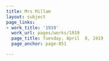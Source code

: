 ```yaml
---
title: Mrs Millam
layout: subject
page_links:
- work_title: '1919'
  work_url: pages/works/1919
  page_title: Tuesday, April  8, 1919
  page_anchor: page-851

---
```

